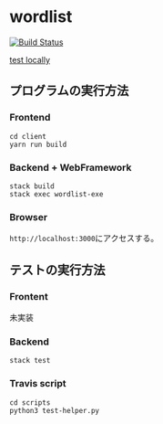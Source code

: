 # wordlist
[![Build Status](https://travis-ci.com/kanatatsu64/wordlist.svg?branch=master)](https://travis-ci.com/github/kanatatsu64/wordlist)

[test locally](http://localhost:3000)

## プログラムの実行方法

### Frontend

```shell
cd client
yarn run build
```

### Backend + WebFramework

```shell
stack build
stack exec wordlist-exe
```

### Browser

`http://localhost:3000`にアクセスする。

## テストの実行方法

### Frontent
未実装

### Backend

```shell
stack test
```

### Travis script

```shell
cd scripts
python3 test-helper.py
```

